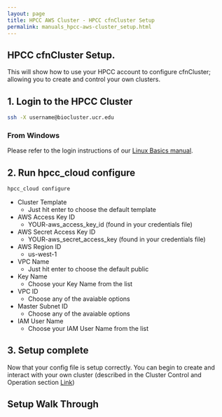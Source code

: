 ```yaml
---
layout: page
title: HPCC AWS Cluster - HPCC cfnCluster Setup 
permalink: manuals_hpcc-aws-cluster_setup.html
---
```


## HPCC cfnCluster Setup.
This will show how to use your HPCC account to configure cfnCluster; allowing you to create and control your own clusters.

## 1. Login to the HPCC Cluster

```bash
ssh -X username@biocluster.ucr.edu
```

### From Windows
Please refer to the login instructions of our [Linux Basics manual](manuals_linux-basics_intro.html#windows).


## 2. Run hpcc_cloud configure

```bash
hpcc_cloud configure
```

* Cluster Template
  * Just hit enter to choose the default template
* AWS Access Key ID
  * YOUR-aws_access_key_id (found in your credentials file)
* AWS Secret Access Key ID 
  * YOUR-aws_secret_access_key (found in your credentials file)
* AWS Region ID
  * us-west-1
* VPC Name
  * Just hit enter to choose the default public
* Key Name
  * Choose your Key Name from the list
* VPC ID
  * Choose any of the avaiable options
* Master Subnet ID
  * Choose any of the avaiable options
* IAM User Name 
  * Choose your IAM User Name from the list


## 3. Setup complete

Now that your config file is setup correctly. You can begin to create and interact with your own cluster (described in the Cluster Control and Operation section [Link](manuals_hpcc-aws-cluster_operation.html))

## Setup Walk Through

<script src="https://asciinema.org/a/ZeBM6yqO8cD0dhw7LwauXj943.js" id="asciicast-ZeBM6yqO8cD0dhw7LwauXj943" async data-autoplay="false" data-size="small" data-speed="3"></script>
